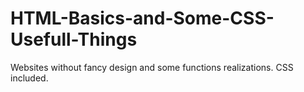 # HTML-Basics-and-Some-CSS-Usefull-Things
<p>
Websites without fancy design and some functions realizations. CSS included.
</p>
